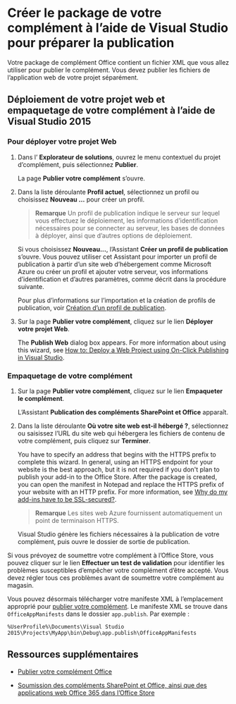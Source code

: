 
# <a name="package-your-add-in-using-visual-studio-to-prepare-for-publishing"></a>Créer le package de votre complément à l’aide de Visual Studio pour préparer la publication

Votre package de complément Office contient un fichier XML que vous allez utiliser pour publier le complément. Vous devez publier les fichiers de l’application web de votre projet séparément.


## <a name="deploy-your-web-project-and-package-your-add-in-by-using-visual-studio-2015"></a>Déploiement de votre projet web et empaquetage de votre complément à l’aide de Visual Studio 2015



### <a name="to-deploy-your-web-project"></a>Pour déployer votre projet Web


1. Dans l’ **Explorateur de solutions**, ouvrez le menu contextuel du projet d’complément, puis sélectionnez  **Publier**.
    
    La page **Publier votre complément** s’ouvre.
    
2. Dans la liste déroulante **Profil actuel**, sélectionnez un profil ou choisissez **Nouveau …** pour créer un profil.
    
     >**Remarque**  Un profil de publication indique le serveur sur lequel vous effectuez le déploiement, les informations d’identification nécessaires pour se connecter au serveur, les bases de données à déployer, ainsi que d’autres options de déploiement.

    Si vous choisissez  **Nouveau...**, l’Assistant **Créer un profil de publication** s’ouvre. Vous pouvez utiliser cet Assistant pour importer un profil de publication à partir d’un site web d’hébergement comme Microsoft Azure ou créer un profil et ajouter votre serveur, vos informations d’identification et d’autres paramètres, comme décrit dans la procédure suivante.
    
    Pour plus d’informations sur l’importation et la création de profils de publication, voir [Création d’un profil de publication](http://msdn.microsoft.com/en-us/library/dd465337.aspx#creating_a_profile).
    
3. Sur la page  **Publier votre complément**, cliquez sur le lien  **Déployer votre projet Web**.
    
    The  **Publish Web** dialog box appears. For more information about using this wizard, see [How to: Deploy a Web Project using On-Click Publishing in Visual Studio](http://msdn.microsoft.com/en-us/library/dd465337.aspx).
    

### <a name="to-package-your-add-in"></a>Empaquetage de votre complément


1. Sur la page  **Publier votre complément**, cliquez sur le lien  **Empaqueter le complément**.
    
    L’Assistant **Publication des compléments SharePoint et Office** apparaît.
    
2. Dans la liste déroulante  **Où votre site web est-il hébergé ?**, sélectionnez ou saisissez l’URL du site web qui hébergera les fichiers de contenu de votre complément, puis cliquez sur  **Terminer**.
    
    You have to specify an address that begins with the HTTPS prefix to complete this wizard. In general, using an HTTPS endpoint for your website is the best approach, but it is not required if you don't plan to publish your add-in to the Office Store. After the package is created, you can open the manifest in Notepad and replace the HTTPS prefix of your website with an HTTP prefix. For more information, see [Why do my add-ins have to be SSL-secured?](http://msdn.microsoft.com/en-us/library/jj591603#bk_q7). 
    
     >**Remarque**  Les sites web Azure fournissent automatiquement un point de terminaison HTTPS.

    Visual Studio génère les fichiers nécessaires à la publication de votre complément, puis ouvre le dossier de sortie de publication. 
    
Si vous prévoyez de soumettre votre complément à l’Office Store, vous pouvez cliquer sur le lien **Effectuer un test de validation** pour identifier les problèmes susceptibles d’empêcher votre complément d’être accepté. Vous devez régler tous ces problèmes avant de soumettre votre complément au magasin.

Vous pouvez désormais télécharger votre manifeste XML à l’emplacement approprié pour [publier votre complément](../publish/publish.md). Le manifeste XML se trouve dans  `OfficeAppManifests` dans le dossier `app.publish`. Par exemple :

 `%UserProfile%\Documents\Visual Studio 2015\Projects\MyApp\bin\Debug\app.publish\OfficeAppManifests`


## <a name="additional-resources"></a>Ressources supplémentaires



- [Publier votre complément Office](../publish/publish.md)
    
- [Soumission des compléments SharePoint et Office, ainsi que des applications web Office 365 dans l’Office Store](http://msdn.microsoft.com/library/ff075782-1303-4517-91cc-b3d730e9b9ae%28Office.15%29.aspx)
    
